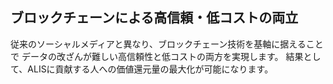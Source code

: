 ## ブロックチェーンによる高信頼・低コストの両立
従来のソーシャルメディアと異なり、ブロックチェーン技術を基軸に据えることで
データの改ざんが難しい高信頼性と低コストの両方を実現します。
結果として、ALISに貢献する人への価値還元量の最大化が可能になります。
